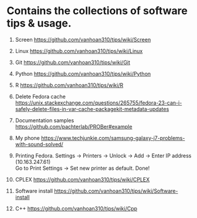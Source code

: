 # Contains the collections of software tips & usage. 

1. Screen
https://github.com/vanhoan310/tips/wiki/Screen

2. Linux
https://github.com/vanhoan310/tips/wiki/Linux

3. Git
https://github.com/vanhoan310/tips/wiki/Git

4. Python
https://github.com/vanhoan310/tips/wiki/Python

5. R
https://github.com/vanhoan310/tips/wiki/R

6. Delete Fedora cache
https://unix.stackexchange.com/questions/265755/fedora-23-can-i-safely-delete-files-in-var-cache-packagekit-metadata-updates

6. Documentation samples
https://github.com/pachterlab/PROBer#example

7. My phone
https://www.techjunkie.com/samsung-galaxy-j7-problems-with-sound-solved/

8. Printing Fedora.
Settings -> Printers -> Unlock -> Add -> Enter IP address (10.163.247.61) <br>
Go to Print Settings -> Set new printer as default. Done!

9. CPLEX
https://github.com/vanhoan310/tips/wiki/CPLEX

10. Software install
https://github.com/vanhoan310/tips/wiki/Software-install

11. C++
https://github.com/vanhoan310/tips/wiki/Cpp



